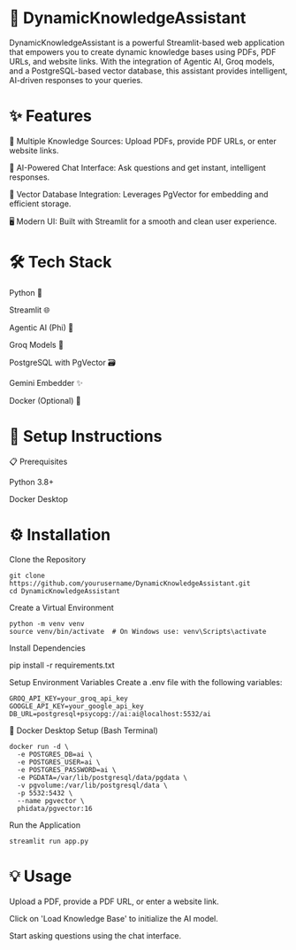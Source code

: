 # 🚀 DynamicKnowledgeAssistant

DynamicKnowledgeAssistant is a powerful Streamlit-based web application that empowers you to create dynamic knowledge bases using PDFs, PDF URLs, and website links. With the integration of Agentic AI, Groq models, and a PostgreSQL-based vector database, this assistant provides intelligent, AI-driven responses to your queries.

# ✨ Features

📂 Multiple Knowledge Sources: Upload PDFs, provide PDF URLs, or enter website links.

🤖 AI-Powered Chat Interface: Ask questions and get instant, intelligent responses.

💾 Vector Database Integration: Leverages PgVector for embedding and efficient storage.

🖥️ Modern UI: Built with Streamlit for a smooth and clean user experience.

# 🛠 Tech Stack

Python 🐍

Streamlit 🌐

Agentic AI (Phi) 🤖

Groq Models 🧠

PostgreSQL with PgVector 🗃️

Gemini Embedder ✨

Docker (Optional) 🐳

# 🚧 Setup Instructions

📋 Prerequisites

Python 3.8+

Docker Desktop

# ⚙️ Installation

Clone the Repository
```
git clone https://github.com/yourusername/DynamicKnowledgeAssistant.git
cd DynamicKnowledgeAssistant
```

Create a Virtual Environment
```
python -m venv venv
source venv/bin/activate  # On Windows use: venv\Scripts\activate
```

Install Dependencies

pip install -r requirements.txt

Setup Environment Variables
Create a .env file with the following variables:

```
GROQ_API_KEY=your_groq_api_key
GOOGLE_API_KEY=your_google_api_key
DB_URL=postgresql+psycopg://ai:ai@localhost:5532/ai
```

🐳 Docker Desktop Setup (Bash Terminal)
```
docker run -d \
  -e POSTGRES_DB=ai \
  -e POSTGRES_USER=ai \
  -e POSTGRES_PASSWORD=ai \
  -e PGDATA=/var/lib/postgresql/data/pgdata \
  -v pgvolume:/var/lib/postgresql/data \
  -p 5532:5432 \
  --name pgvector \
  phidata/pgvector:16
```

Run the Application
```
streamlit run app.py
```

# 💡 Usage

Upload a PDF, provide a PDF URL, or enter a website link.

Click on 'Load Knowledge Base' to initialize the AI model.

Start asking questions using the chat interface.

